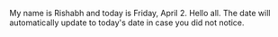 My name is Rishabh and today is Friday, April 2. Hello all. The date will automatically update to today's date in case you did not notice.
